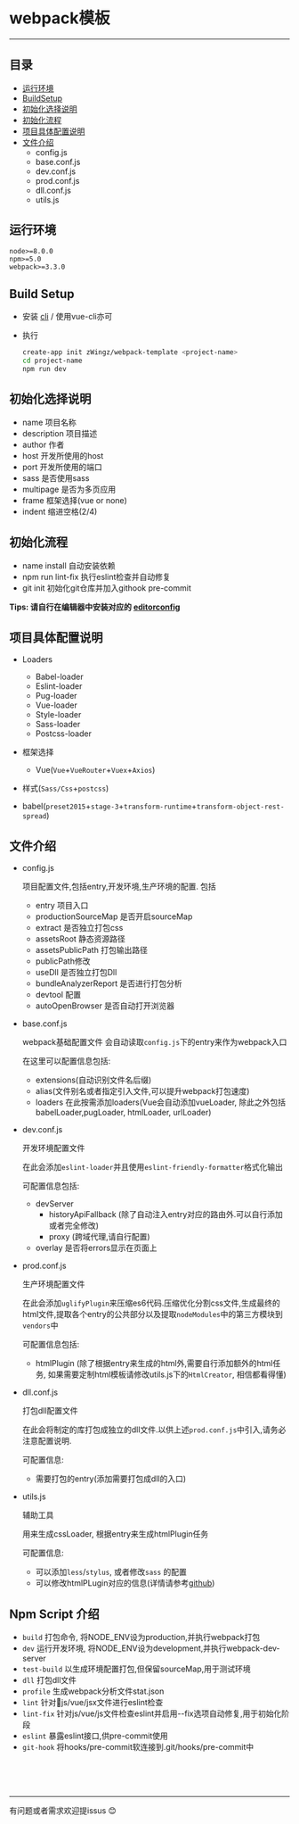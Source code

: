 # webpack模板

****

## 目录

- [运行环境](#运行环境)
- [BuildSetup](#BuildSetup)
- [初始化选择说明](#初始化选择说明)
- [初始化流程](#初始化流程)
- [项目具体配置说明](#项目具体配置说明)
- [文件介绍](#文件介绍)
  - config.js
  - base.conf.js
  - dev.conf.js
  - prod.conf.js
  - dll.conf.js
  - utils.js

## 运行环境

    node>=8.0.0
    npm>=5.0
    webpack>=3.3.0

## Build Setup

- 安装 [cli](https://github.com/zWingz/create-app-cli) / 使用vue-cli亦可

- 执行
    ```bash
    create-app init zWingz/webpack-template <project-name>
    cd project-name
    npm run dev
    ```

## 初始化选择说明

- name 项目名称
- description 项目描述
- author 作者
- host 开发所使用的host
- port 开发所使用的端口
- sass 是否使用sass
- multipage 是否为多页应用
- frame 框架选择(vue or none)
- indent 缩进空格(2/4)

## 初始化流程

- name install 自动安装依赖
- npm run lint-fix 执行eslint检查并自动修复
- git init 初始化git仓库并加入githook pre-commit

**Tips: 请自行在编辑器中安装对应的 [editorconfig](http://editorconfig.org/)**

## 项目具体配置说明

- Loaders
  - Babel-loader
  - Eslint-loader
  - Pug-loader
  - Vue-loader
  - Style-loader
  - Sass-loader
  - Postcss-loader

- 框架选择
    - Vue(`Vue`+`VueRouter`+`Vuex`+`Axios`)

- 样式(`Sass/Css`+`postcss`)

- babel(`preset2015`+`stage-3`+`transform-runtime`+`transform-object-rest-spread`)

## 文件介绍

- config.js

    项目配置文件,包括entry,开发环境,生产环境的配置.
    包括
  - entry 项目入口
  - productionSourceMap 是否开启sourceMap
  - extract 是否独立打包css
  - assetsRoot 静态资源路径
  - assetsPublicPath 打包输出路径
  - publicPath修改
  - useDll 是否独立打包Dll
  - bundleAnalyzerReport 是否进行打包分析
  - devtool 配置
  - autoOpenBrowser 是否自动打开浏览器

- base.conf.js

    webpack基础配置文件
    会自动读取`config.js`下的entry来作为webpack入口

    在这里可以配置信息包括:
    - extensions(自动识别文件名后缀)
    - alias(文件别名或者指定引入文件,可以提升webpack打包速度)
    - loaders 在此按需添加loaders(Vue会自动添加vueLoader, 除此之外包括babelLoader,pugLoader, htmlLoader, urlLoader)

- dev.conf.js

    开发环境配置文件

    在此会添加`eslint-loader`并且使用`eslint-friendly-formatter`格式化输出

    可配置信息包括:
    - devServer
      - historyApiFallback (除了自动注入entry对应的路由外.可以自行添加或者完全修改)
      - proxy (跨域代理,请自行配置)
    - overlay 是否将errors显示在页面上

- prod.conf.js

    生产环境配置文件

    在此会添加`uglifyPlugin`来压缩es6代码.压缩优化分割css文件,生成最终的html文件,提取各个entry的公共部分以及提取`nodeModules`中的第三方模块到`vendors`中

    可配置信息包括:
    - htmlPlugin (除了根据entry来生成的html外,需要自行添加额外的html任务, 如果需要定制html模板请修改utils.js下的`HtmlCreator`, 相信都看得懂)

- dll.conf.js

    打包dll配置文件

    在此会将制定的库打包成独立的dll文件.以供上述`prod.conf.js`中引入,请务必注意配置说明.

    可配置信息:
    - 需要打包的entry(添加需要打包成dll的入口)

- utils.js

    辅助工具

    用来生成cssLoader, 根据entry来生成htmlPlugin任务

    可配置信息:
    - 可以添加`less`/`stylus`, 或者修改`sass` 的配置
    - 可以修改htmlPLugin对应的信息(详情请参考[github](https://github.com/jantimon/html-webpack-plugin))

## Npm Script 介绍

- `build` 打包命令, 将NODE_ENV设为production,并执行webpack打包
- `dev` 运行开发环境, 将NODE_ENV设为development,并执行webpack-dev-server
- `test-build` 以生成环境配置打包,但保留sourceMap,用于测试环境
- `dll` 打包dll文件
- `profile` 生成webpack分析文件stat.json
- `lint` 针对js/vue/jsx文件进行eslint检查
- `lint-fix` 针对js/vue/js文件检查eslint并启用--fix选项自动修复,用于初始化阶段
- `eslint` 暴露eslint接口,供pre-commit使用
- `git-hook` 将hooks/pre-commit软连接到.git/hooks/pre-commit中

</br>
</br>
</br>

****

有问题或者需求欢迎提issus :blush:
